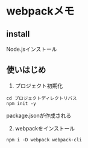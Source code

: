 # webpackメモ
## install
Node.jsインストール

## 使いはじめ
1. プロジェクト初期化
```
cd プロジェクトディレクトリパス
npm init -y
```
package.jsonが作成される

2. webpackをインストール
```
npm i -D webpack webpack-cli
```
